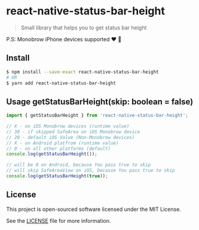 # react-native-status-bar-height

> Small library that helps you to get status bar height

P.S: Monobrow iPhone devices supported :heart: 📱

## Install

```bash
$ npm install --save-exact react-native-status-bar-height
# OR
$ yarn add react-native-status-bar-height
```

## Usage getStatusBarHeight(skip: boolean = false)

```js
import { getStatusBarHeight } from 'react-native-status-bar-height';

// X - on iOS Monobrow devices (runtime value)
// 30 - if skipped SafeArea on iOS Monobrow device
// 20 - default iOS Value (Non-Monobrow devices)
// X - on Android platfrom (runtime value)
// 0 - on all other platforms (default)
console.log(getStatusBarHeight());

// will be 0 on Android, because You pass true to skip
// will skip SafeAreaView on iOS, because You pass true to skip
console.log(getStatusBarHeight(true));
```

## License

This project is open-sourced software licensed under the MIT License.

See the [LICENSE](LICENSE) file for more information.
